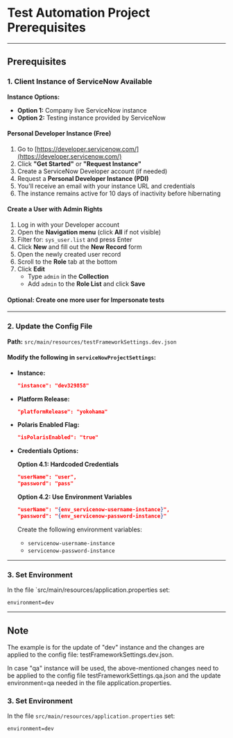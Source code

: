 # Test Automation Project Prerequisites

---
## Prerequisites

### 1. Client Instance of ServiceNow Available

**Instance Options:**
- **Option 1:** Company live ServiceNow instance
- **Option 2:** Testing instance provided by ServiceNow

#### Personal Developer Instance (Free)
1. Go to [https://developer.servicenow.com/](https://developer.servicenow.com/)
2. Click **"Get Started"** or **"Request Instance"**
3. Create a ServiceNow Developer account (if needed)
4. Request a **Personal Developer Instance (PDI)**
5. You'll receive an email with your instance URL and credentials
6. The instance remains active for 10 days of inactivity before hibernating

#### Create a User with Admin Rights
1. Log in with your Developer account
2. Open the **Navigation menu** (click **All** if not visible)
3. Filter for: `sys_user.list` and press Enter
4. Click **New** and fill out the **New Record** form
5. Open the newly created user record
6. Scroll to the **Role** tab at the bottom
7. Click **Edit**
   * Type `admin` in the **Collection**
   * Add `admin` to the **Role List** and click **Save**

#### Optional: Create one more user for Impersonate tests

---

### 2. Update the Config File

**Path:** `src/main/resources/testFrameworkSettings.dev.json`

#### Modify the following in `serviceNowProjectSettings`:

- **Instance:**
    ```json
    "instance": "dev329858"
    ```

- **Platform Release:**
    ```json
    "platformRelease": "yokohama"
    ```

- **Polaris Enabled Flag:**
    ```json
    "isPolarisEnabled": "true"
    ```

- **Credentials Options:**

  **Option 4.1: Hardcoded Credentials**
    ```json
    "userName": "user",
    "password": "pass"
    ```

  **Option 4.2: Use Environment Variables**
    ```json
    "userName": "{env_servicenow-username-instance}",
    "password": "{env_servicenow-password-instance}"
    ```

  Create the following environment variables:
    - `servicenow-username-instance`
    - `servicenow-password-instance`

---
### 3. Set Environment

In the file `src/main/resources/application.properties set:
```properties
environment=dev
```
---
## Note
The example is for the update of "dev" instance
and the changes are applied to the config file: testFrameworkSettings.dev.json.

In case "qa" instance will be used, the above-mentioned changes need to be applied
to the config file testFrameworkSettings.qa.json and the update environment=qa
needed in the file application.properties.


### 3. Set Environment

In the file `src/main/resources/application.properties` set:
```properties
environment=dev